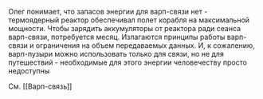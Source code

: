 Олег понимает, что запасов энергии для варп-связи нет - термоядерный реактор обеспечивал полет корабля на максимальной мощности. Чтобы зарядить аккумуляторы от реактора ради сеанса варп-связи, потребуется месяц. 
Излагаются принципы работы варп-связи и ограничения на объем передаваемых данных. И, к сожалению, варп-пузыри можно использовать только для связи, но не для путешествий - необходимые для этого энергии человечеству просто недоступны

См. [[Варп-связь]]